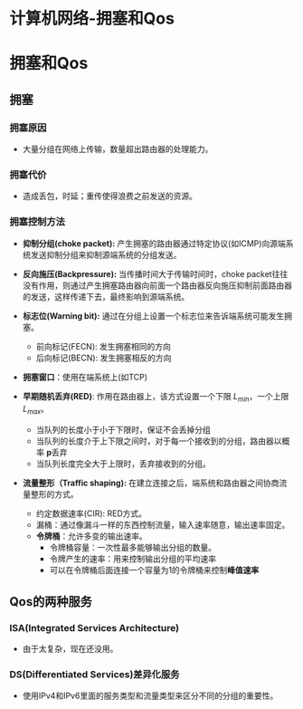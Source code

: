 # 计算机网络-拥塞和Qos




# 拥塞和Qos
<!-- more -->
## 拥塞

### 拥塞原因

- 大量分组在网络上传输，数量超出路由器的处理能力。

### 拥塞代价

- 造成丢包，时延；重传使得浪费之前发送的资源。

### 拥塞控制方法

- **抑制分组(choke packet):** 产生拥塞的路由器通过特定协议(如ICMP)向源端系统发送抑制分组来抑制源端系统的分组发送。
- **反向施压(Backpressure):** 当传播时间大于传输时间时，choke packet往往没有作用，则通过产生拥塞路由器向前面一个路由器反向施压抑制前面路由器的发送，这样传递下去，最终影响到源端系统。
- **标志位(Warning bit):** 通过在分组上设置一个标志位来告诉端系统可能发生拥塞。

  - 前向标记(FECN): 发生拥塞相同的方向
  - 后向标记(BECN): 发生拥塞相反的方向
- **拥塞窗口**：使用在端系统上(如TCP)
- **早期随机丢弃(RED)**: 作用在路由器上，该方式设置一个下限 $L_{min}$，一个上限 $L_{max}$。
  - 当队列的长度小于小于下限时，保证不会丢掉分组
  - 当队列的长度介于上下限之间时，对于每一个接收到的分组，路由器以概率 **p**丢弃
  - 当队列长度完全大于上限时，丢弃接收到的分组。
- **流量整形（Traffic shaping):** 在建立连接之后，端系统和路由器之间协商流量整形的方式。
  - 约定数据速率(CIR): RED方式。
  - 漏桶：通过像漏斗一样的东西控制流量，输入速率随意，输出速率固定。
  - **令牌桶**：允许多变的输出速率。
    - 令牌桶容量：一次性最多能够输出分组的数量。
    - 令牌产生的速率：用来控制输出分组的平均速率
    - 可以在令牌桶后面连接一个容量为1的令牌桶来控制**峰值速率**



## Qos的两种服务

### ISA(Integrated Services Architecture)

- 由于太复杂，现在还没用。

### DS(Differentiated Services)差异化服务

- 使用IPv4和IPv6里面的服务类型和流量类型来区分不同的分组的重要性。




